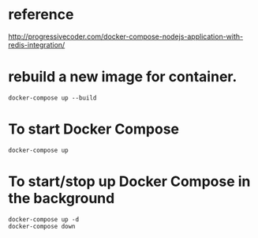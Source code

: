 # reference
http://progressivecoder.com/docker-compose-nodejs-application-with-redis-integration/

# rebuild a new image for container.

```
docker-compose up --build
```

# To start Docker Compose
```
docker-compose up
```

# To start/stop up Docker Compose in the background

```
docker-compose up -d
docker-compose down
```

